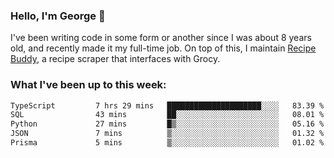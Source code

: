 ### Hello, I'm George 👋

I've been writing code in some form or another since I was about 8 years old, and recently made it my full-time job. On top of this, I maintain [Recipe Buddy](https://github.com/georgegebbett/recipe-buddy), a recipe scraper that interfaces with Grocy.  

<!--
**georgegebbett/georgegebbett** is a ✨ _special_ ✨ repository because its `README.md` (this file) appears on your GitHub profile.

Here are some ideas to get you started:

- 🔭 I’m currently working on ...
- 🌱 I’m currently learning ...
- 👯 I’m looking to collaborate on ...
- 🤔 I’m looking for help with ...
- 💬 Ask me about ...
- 📫 How to reach me: ...
- 😄 Pronouns: ...
- ⚡ Fun fact: ...
-->

### What I've been up to this week:
<!--START_SECTION:waka-->

```txt
TypeScript         7 hrs 29 mins   █████████████████████░░░░   83.39 %
SQL                43 mins         ██░░░░░░░░░░░░░░░░░░░░░░░   08.01 %
Python             27 mins         █▒░░░░░░░░░░░░░░░░░░░░░░░   05.16 %
JSON               7 mins          ▒░░░░░░░░░░░░░░░░░░░░░░░░   01.32 %
Prisma             5 mins          ▒░░░░░░░░░░░░░░░░░░░░░░░░   01.02 %
```

<!--END_SECTION:waka-->
